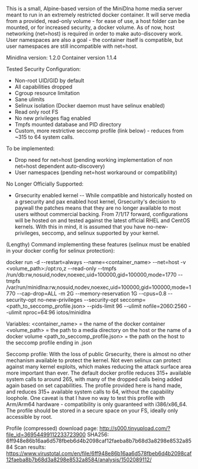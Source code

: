 This is a small, Alpine-based version of the MiniDlna home media server meant to run in an extremely restricted docker container. It will serve media from a provided, read-only volume - for ease of use, a host folder can be mounted, or for increased security, a docker volume. As of now, host networking (net=host) is required in order to make auto-discovery work. User namespaces are also a goal - the container itself is compatible, but user namespaces are still incompatible with net=host.

Minidlna version: 1.2.0
Container version 1.1.4

Tested Security Configuration:
- Non-root UID/GID by default
- All capabilities dropped
- Cgroup resource limitation
- Sane ulimits
- Selinux isolation (Docker daemon must have selinux enabled)
- Read only root FS
- No new privileges flag enabled
- Tmpfs mounted database and PID directory
- Custom, more restrictive seccomp profile (link below) - reduces from ~315 to 64 system calls.

To be implemented:
- Drop need for net=host (pending working implementation of non net=host dependent auto-discovery)
- User namespaces (pending net=host workaround or compatibility)

No Longer Officially Supported:
- Grsecurity enabled kernel -- While compatible and historically hosted on a grsecurity and pax enabled host kernel, Grsecurity's decision to paywall the patches means that they are no longer available to most users without commercial backing. From 7/1/17 forward, configurations will be hosted on and tested against the latest official RHEL and CentOS kernels. With this in mind, it is assumed that you have no-new-privileges, seccomp, and selinux supported by your kernel.

(Lengthy) Command implementing these features (selinux must be enabled in your docker config for selinux protection):

docker run -d --restart=always --name=<container_name> --net=host -v <volume_path>:/opt:ro,z --read-only --tmpfs /run/db:rw,nosuid,nodev,noexec,uid=100000,gid=100000,mode=1770 --tmpfs /var/run/minidlna:rw,nosuid,nodev,noexec,uid=100000,gid=100000,mode=1770 --cap-drop=ALL -m 2G --memory-reservation 1G --cpus=0.8 --security-opt no-new-privileges  --security-opt seccomp=<path_to_seccomp_profile.json> --pids-limit 96 --ulimit nofile=2060:2560 --ulimit nproc=64:96 iotos/minidlna

Variables:
<container_name> = the name of the docker container
<volume_path> = the path to a media directory on the host or the name of a docker volume
<path_to_seccomp_profile.json> = the path on the host to the seccomp profile ending in .json

Seccomp profile:
With the loss of public Grsecurity, there is almost no other mechanism available to protect the kernel. Not even selinux can protect against many kernel exploits, which makes reducing the attack surface area more important than ever. The default docker profile reduces 315+ available system calls to around 265, with many of the dropped calls being added again based on set capabilities. The profile provided here is hand made, and reduces 315+ available system calls to 64, without the capability loophole. One caveat is that I have no way to test this profile with Arm/Arm64 hardware - compatibility is only guaranteed with i386/x86_64. The profile should be stored in a secure space on your FS, ideally only accessible by root.

Profile (compressed) download page: http://s000.tinyupload.com/?file_id=36954499112233723900
SHA256: 6ff948e86b16aa6d578fbeb6d4b2098caf12faeba8b7b68d3a8298e8532a8584
Scan results: https://www.virustotal.com/en/file/6ff948e86b16aa6d578fbeb6d4b2098caf12faeba8b7b68d3a8298e8532a8584/analysis/1502089112/
